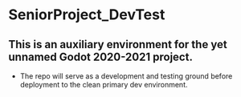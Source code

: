 # SeniorProject_DevTest

## This is an auxiliary environment for the yet unnamed Godot 2020-2021 project. 

- The repo will serve as a development and testing ground before deployment to the clean primary dev environment. 
